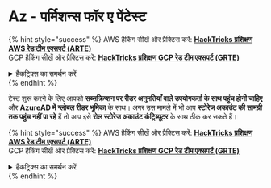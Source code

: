 # Az - पर्मिशन्स फॉर ए पेंटेस्ट

{% hint style="success" %}
AWS हैकिंग सीखें और प्रैक्टिस करें: <img src="/.gitbook/assets/image.png" alt="" data-size="line">[**HackTricks प्रशिक्षण AWS रेड टीम एक्सपर्ट (ARTE)**](https://training.hacktricks.xyz/courses/arte)<img src="/.gitbook/assets/image.png" alt="" data-size="line">\
GCP हैकिंग सीखें और प्रैक्टिस करें: <img src="/.gitbook/assets/image (2).png" alt="" data-size="line">[**HackTricks प्रशिक्षण GCP रेड टीम एक्सपर्ट (GRTE)**<img src="/.gitbook/assets/image (2).png" alt="" data-size="line">](https://training.hacktricks.xyz/courses/grte)

<details>

<summary>हैकट्रिक्स का समर्थन करें</summary>

* [**सब्सक्रिप्शन प्लान**](https://github.com/sponsors/carlospolop) की जाँच करें!
* 💬 [**डिस्कॉर्ड ग्रुप**](https://discord.gg/hRep4RUj7f) ज्वाइन करें या [**टेलीग्राम ग्रुप**](https://t.me/peass) ज्वाइन करें या हमें **ट्विटर** 🐦 [**@hacktricks\_live**](https://twitter.com/hacktricks\_live)** पर फॉलो** करें।
* [**HackTricks**](https://github.com/carlospolop/hacktricks) और [**HackTricks Cloud**](https://github.com/carlospolop/hacktricks-cloud) github रेपो में **पीआर** सबमिट करके हैकिंग ट्रिक्स साझा करें।

</details>
{% endhint %}

टेस्ट शुरू करने के लिए आपको **सब्सक्रिप्शन पर रीडर अनुमतियाँ वाले उपयोगकर्ता के साथ पहुंच होनी चाहिए** और **AzureAD में ग्लोबल रीडर भूमिका** के साथ। अगर उस मामले में भी आप **स्टोरेज अकाउंट की सामग्री तक पहुंच नहीं पा रहे** हैं तो आप इसे **रोल स्टोरेज अकाउंट कंट्रिब्यूटर** के साथ ठीक कर सकते हैं।

{% hint style="success" %}
AWS हैकिंग सीखें और प्रैक्टिस करें: <img src="/.gitbook/assets/image.png" alt="" data-size="line">[**HackTricks प्रशिक्षण AWS रेड टीम एक्सपर्ट (ARTE)**](https://training.hacktricks.xyz/courses/arte)<img src="/.gitbook/assets/image.png" alt="" data-size="line">\
GCP हैकिंग सीखें और प्रैक्टिस करें: <img src="/.gitbook/assets/image (2).png" alt="" data-size="line">[**HackTricks प्रशिक्षण GCP रेड टीम एक्सपर्ट (GRTE)**<img src="/.gitbook/assets/image (2).png" alt="" data-size="line">](https://training.hacktricks.xyz/courses/grte)

<details>

<summary>हैकट्रिक्स का समर्थन करें</summary>

* [**सब्सक्रिप्शन प्लान**](https://github.com/sponsors/carlospolop) की जाँच करें!
* 💬 [**डिस्कॉर्ड ग्रुप**](https://discord.gg/hRep4RUj7f) ज्वाइन करें या [**टेलीग्राम ग्रुप**](https://t.me/peass) ज्वाइन करें या हमें **ट्विटर** 🐦 [**@hacktricks\_live**](https://twitter.com/hacktricks\_live)** पर फॉलो** करें।
* [**HackTricks**](https://github.com/carlospolop/hacktricks) और [**HackTricks Cloud**](https://github.com/carlospolop/hacktricks-cloud) github रेपो में **पीआर** सबमिट करके हैकिंग ट्रिक्स साझा करें।

</details>
{% endhint %}
